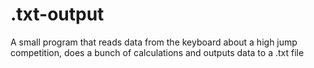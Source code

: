 # .txt-output
A small program that reads data from the keyboard about a high jump competition, does a bunch of calculations and outputs data to a .txt file
